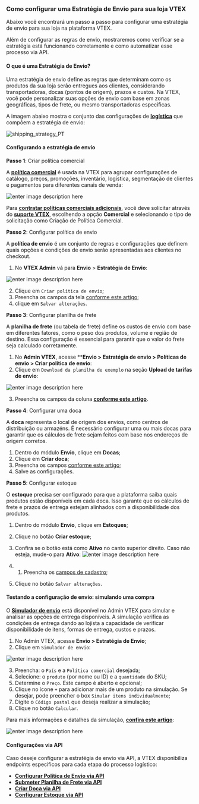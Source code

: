 ### Como configurar uma Estratégia de Envio para sua loja VTEX

Abaixo você encontrará um passo a passo para configurar uma estratégia de envio para sua loja na plataforma VTEX.

Além de configurar as regras de envio, mostraremos como verificar se a estratégia está funcionando corretamente e como automatizar esse processo via API.

#### O que é uma Estratégia de Envio?

Uma estratégia de envio define as regras que determinam como os produtos da sua loja serão entregues aos clientes, considerando transportadoras, docas (pontos de origem), prazos e custos. Na VTEX, você pode personalizar suas opções de envio com base em zonas geográficas, tipos de frete, ou mesmo transportadoras específicas.

A imagem abaixo mostra o conjunto das configurações de [**logística**](https://help.vtex.com/pt/tutorial/politica-de-envio--tutorials_140) que compõem a estratégia de envio:

![shipping_strategy_PT](https://images.ctfassets.net/alneenqid6w5/1LdEuL3gjF12uwFj4ya6OL/c60984b010b96980383798cffad3527f/shipping_strategy_PT.png)

#### Configurando a estratégia de envio
**Passo 1**: Criar política comercial

A **[política comercial](https://help.vtex.com/pt/tutorial/como-funciona-uma-politica-comercial--6Xef8PZiFm40kg2STrMkMV)** é usada na VTEX para agrupar configurações de catálogo, preços, promoções, inventário, logística, segmentação de clientes e pagamentos para diferentes canais de venda:

![enter image description here](https://github.com/user-attachments/assets/25819f37-9ce9-4d71-af62-59a097295927)

Para [**contratar políticas comerciais adicionais**](https://help.vtex.com/pt/tutorial/contratacao-de-politica-comercial-adicional--61vuFOw4yGh6nwSmkLJL1X), você deve solicitar através do [**suporte VTEX**](https://help.vtex.com/pt/support), escolhendo a opção **Comercial** e selecionando o tipo de solicitação como Criação de Política Comercial.

**Passo 2**: Configurar política de envio

A **política de envio** é um conjunto de regras e configurações que definem quais opções e condições de envio serão apresentadas aos clientes no checkout.

 1. No **VTEX Admin** vá para **Envio** > **Estratégia de Envio**:

![enter image description here](https://github.com/user-attachments/assets/f7158cb2-ef14-4e1f-956c-469002cf5ec2)

2. Clique em `Criar política de envio`;
3. Preencha os campos da tela [conforme este artigo](https://help.vtex.com/pt/tutorial/criar-uma-politica-de-envio--66rJO4LKBdyMJOH6Z3dsaT);
4. clique em `Salvar alterações`.

**Passo 3**: Configurar planilha de frete

A **planilha de frete** (ou tabela de frete) define os custos de envio com base em diferentes fatores, como o peso dos produtos, volume e região de destino. Essa configuração é essencial para garantir que o valor do frete seja calculado corretamente.

1. No **Admin VTEX**, acesse ****Envio > Estratégia de envio > Políticas de envio > Criar política de envio**:
2. Clique em `Download da planilha de exemplo` na seção **Upload de tarifas de envio**:

![enter image description here](https://github.com/user-attachments/assets/2ae8df19-c5a3-4fc0-a02c-b702c493e15a)

3. Preencha os campos da coluna [**conforme este artigo**](https://help.vtex.com/pt/tutorial/planilha-de-frete--tutorials_127).

**Passo 4**: Configurar uma doca

A **doca** representa o local de origem dos envios, como centros de distribuição ou armazéns. É necessário configurar uma ou mais docas para garantir que os cálculos de frete sejam feitos com base nos endereços de origem corretos.

1.  Dentro do módulo **Envio**, clique em **Docas**;
2.  Clique em **Criar doca**;    
3.  Preencha os campos [conforme este artigo](https://help.vtex.com/pt/tutorial/gerenciar-doca--7K3FultD8I2cuuA6iyGEiW#campos-de-cadastro);    
4.  Salve as configurações.

**Passo 5**: Configurar estoque

O **estoque** precisa ser configurado para que a plataforma saiba quais produtos estão disponíveis em cada doca. Isso garante que os cálculos de frete e prazos de entrega estejam alinhados com a disponibilidade dos produtos.

1. Dentro do módulo **Envio**, clique em **Estoques**;
2. Clique no botão **Criar estoque**;
3. Confira se o botão está como  **Ativo**  no canto superior direito. Caso não esteja, mude-o para  **Ativo**:
![enter image description here](https://github.com/user-attachments/assets/08ee3292-377d-4fcc-aa34-ac1c7a951823)

4. 1.  Preencha os [campos de cadastro](https://help.vtex.com/pt/tutorial/gerenciar-estoque--tutorials_137#campos-de-cadastro);
5. Clique no botão  `Salvar alterações`.

#### Testando a configuração de envio: simulando uma compra

O **[**Simulador de envio**](https://help.vtex.com/pt/tutorial/simulador-de-envio--tutorials_144)** está disponível no Admin VTEX para simular e analisar as opções de entrega disponíveis. A simulação verifica as condições de entrega dando ao lojista a capacidade de verificar disponibilidade de itens, formas de entrega, custos e prazos.

1. No Admin VTEX, acesse  **Envio > Estratégia de Envio**;
2. Clique em  `Simulador de envio`:

![enter image description here](https://github.com/user-attachments/assets/2744669c-0f8b-4cd6-82fe-6cba4394228f)

3. Preencha: o `País` e a `Política comercial` desejada;
4. Selecione: o `produto` (por nome ou ID) e a `quantidade` do SKU;
5. Determine o `Preço`. Este campo é aberto e opcional;
6. Clique no ícone `+` para adicionar mais de um produto na simulação. Se desejar, pode preencher o box `Simular itens individualmente`;
7. Digite o `Código postal` que deseja realizar a simulação;
8. Clique no botão `Calcular`.

Para mais informações e datalhes da simulação, [**confira este artigo**](https://help.vtex.com/pt/tutorial/simulador-de-envio--tutorials_144#detalhes-da-simulacao):

![enter image description here](https://github.com/user-attachments/assets/da202f8b-b7ca-4b69-8c07-285cba15fe0b)

#### Configurações via API

Caso deseje configurar a estratégia de envio via API, a VTEX disponibiliza endpoints específicos para cada etapa do processo logístico:

- [**Configurar Política de Envio via API**](https://developers.vtex.com/docs/api-reference/logistics-api#logistics-api-create-shipping-policy)
- [**Submeter Planilha de Frete via API**](https://developers.vtex.com/docs/api-reference/logistics-api#post-/api/logistics/pvt/configuration/freights/-carrierId-/values/update)
- [**Criar Doca via API**](https://developers.vtex.com/docs/api-reference/logistics-api#post-/api/logistics/pvt/configuration/docks) 
- [**Configurar Estoque via API**](https://developers.vtex.com/docs/api-reference/logistics-api#post-/api/logistics/pvt/configuration/warehouses)
